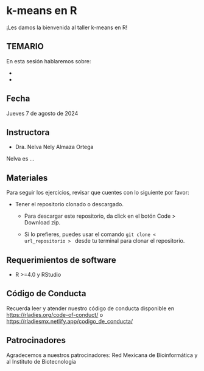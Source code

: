 # k-means en R


¡Les damos la bienvenida al taller k-means en R!

## TEMARIO

En esta sesión hablaremos sobre:

- 
- 



## Fecha 

Jueves 7 de agosto de 2024


## Instructora

- Dra. Nelva Nely Almaza Ortega

Nelva es ...

## Materiales

Para seguir los ejercicios, revisar que cuentes con lo siguiente por favor: 

-  Tener el repositorio clonado o descargado.
  
    - Para descargar este repositorio, da click en el botón Code > Download zip. 

    - Si lo prefieres, puedes usar el comando `git clone < url_repositorio > ` desde tu terminal para clonar el repositorio.

  
## Requerimientos de software

- R >=4.0 y RStudio


## Código de Conducta
Recuerda leer y atender nuestro código de conducta disponible en https://rladies.org/code-of-conduct/ o https://rladiesmx.netlify.app/codigo_de_conducta/

## Patrocinadores
Agradecemos a nuestros patrocinadores: Red Mexicana de Bioinformática y al Instituto de Biotecnología

